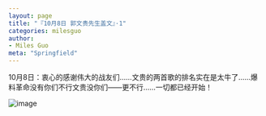 ```yaml
---
layout: page
title: "『10月8日 郭文贵先生盖文』·1"
categories: milesguo
author:
- Miles Guo
meta: "Springfield"
---
```


10月8日：衷心的感谢伟大的战友们……文贵的两首歌的排名实在是太牛了……爆料革命没有你们不行文贵没你们——更不行……一切都已经开始！ 

![image](../../../../image/milesguo/2020_10_08_Miles_Guo_Getter_1.jpeg)
